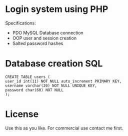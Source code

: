 # Login system using PHP
Specifications:

* PDO MySQL Database connection
* OOP user and session creation
* Salted password hashes
 
# Database creation SQL

    CREATE TABLE users (
    user_id int(11) NOT NULL auto_increment PRIMARY KEY,
    username varchar(20) NOT NULL UNIQUE KEY,
    password char(60) NOT NULL
    );

# License
Use this as you like. For commercial use contact me first.